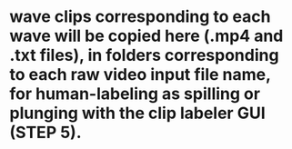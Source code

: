 # wave clips corresponding to each wave will be copied here (.mp4 and .txt files), in folders corresponding to each raw video input file name, for human-labeling as spilling or plunging with the clip labeler GUI (STEP 5).